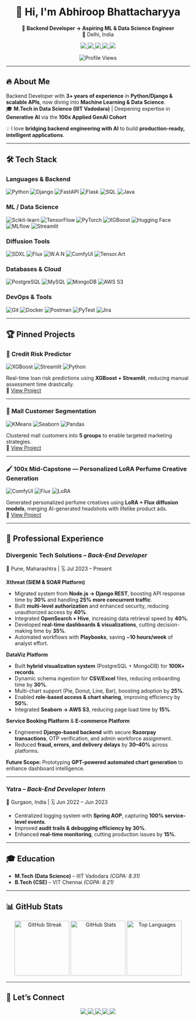 <h1 align="center">👋 Hi, I'm Abhiroop Bhattacharyya</h1>  

<p align="center">
  🚀 <b>Backend Developer → Aspiring ML & Data Science Engineer</b><br>
  📍 Delhi, India
</p>

<p align="center">
  <a href="mailto:abhiroop1998.dev@gmail.com">
    <img src="https://img.shields.io/badge/Gmail-EA4335?style=for-the-badge&logo=gmail&logoColor=white" />
  </a>
  <a href="https://abhiroop-portfolio.netlify.app/">
    <img src="https://img.shields.io/badge/Portfolio-4285F4?style=for-the-badge&logo=google-chrome&logoColor=white" />
  </a>
  <a href="https://www.linkedin.com/in/abhiroop-bhattacharyya-b3761414b/">
    <img src="https://img.shields.io/badge/LinkedIn-0A66C2?style=for-the-badge&logo=linkedin&logoColor=white" />
  </a>
 <a href="https://x.com/TechMavAbhiroop">
    <img src="https://img.shields.io/badge/Twitter-1DA1F2?style=for-the-badge&logo=twitter&logoColor=white" />
  </a>
  <a href="https://drive.google.com/file/d/10T2GpGiS_BtD9Jb7a6RswGaeWsgfqO6t/view?usp=sharing">
    <img src="https://img.shields.io/badge/Resume-8A2BE2?style=for-the-badge&logo=readthedocs&logoColor=white" />
  </a>
</p>

<p align="center">
  <img src="https://komarev.com/ghpvc/?username=TechMaverickHub&label=Profile%20Views&color=0e75b6&style=flat-square" alt="Profile Views" />
</p>

---

## 🔥 About Me
Backend Developer with **3+ years of experience** in **Python/Django & scalable APIs**, now diving into **Machine Learning & Data Science**.  
🎓 **M.Tech in Data Science (IIIT Vadodara)** | Deepening expertise in **Generative AI** via the **100x Applied GenAI Cohort**  

💡 I love **bridging backend engineering with AI** to build **production-ready, intelligent applications**.

---

## 🛠️ Tech Stack

### **Languages & Backend**
![Python](https://img.shields.io/badge/-Python-3776AB?style=flat&logo=python&logoColor=white)
![Django](https://img.shields.io/badge/-Django-092E20?style=flat&logo=django&logoColor=white)
![FastAPI](https://img.shields.io/badge/-FastAPI-009688?style=flat&logo=fastapi&logoColor=white)
![Flask](https://img.shields.io/badge/-Flask-000000?style=flat&logo=flask&logoColor=white)
![SQL](https://img.shields.io/badge/-SQL-336791?style=flat&logo=postgresql&logoColor=white)
![Java](https://img.shields.io/badge/-Java-007396?style=flat&logo=java&logoColor=white)

### **ML / Data Science**
![Scikit-learn](https://img.shields.io/badge/-Scikit--learn-F7931E?style=flat&logo=scikitlearn&logoColor=white)
![TensorFlow](https://img.shields.io/badge/-TensorFlow-FF6F00?style=flat&logo=tensorflow&logoColor=white)
![PyTorch](https://img.shields.io/badge/-PyTorch-EE4C2C?style=flat&logo=pytorch&logoColor=white)
![XGBoost](https://img.shields.io/badge/-XGBoost-008000?style=flat&logoColor=white)
![Hugging Face](https://img.shields.io/badge/-HuggingFace-FCC624?style=flat&logo=huggingface&logoColor=black)
![MLflow](https://img.shields.io/badge/-MLflow-0194E2?style=flat&logo=mlflow&logoColor=white)
![Streamlit](https://img.shields.io/badge/-Streamlit-FF4B4B?style=flat&logo=streamlit&logoColor=white)

### **Diffusion Tools**
![SDXL](https://img.shields.io/badge/-SDXL-8A2BE2?style=flat&logo=magic&logoColor=white)
![Flux](https://img.shields.io/badge/-Flux-FF1493?style=flat&logo=react&logoColor=white)
![W.A.N](https://img.shields.io/badge/-WAN-00CED1?style=flat&logo=abstract&logoColor=white)
![ComfyUI](https://img.shields.io/badge/-ComfyUI-FFD700?style=flat&logo=blender&logoColor=black)
![Tensor.Art](https://img.shields.io/badge/-Tensor.Art-FF4500?style=flat&logo=artstation&logoColor=white)

### **Databases & Cloud**
![PostgreSQL](https://img.shields.io/badge/-PostgreSQL-4169E1?style=flat&logo=postgresql&logoColor=white)
![MySQL](https://img.shields.io/badge/-MySQL-4479A1?style=flat&logo=mysql&logoColor=white)
![MongoDB](https://img.shields.io/badge/-MongoDB-47A248?style=flat&logo=mongodb&logoColor=white)
![AWS S3](https://img.shields.io/badge/-AWS_S3-569A31?style=flat&logo=amazon-aws&logoColor=white)

### **DevOps & Tools**
![Git](https://img.shields.io/badge/-Git-F05032?style=flat&logo=git&logoColor=white)
![Docker](https://img.shields.io/badge/-Docker-2496ED?style=flat&logo=docker&logoColor=white)
![Postman](https://img.shields.io/badge/-Postman-FF6C37?style=flat&logo=postman&logoColor=white)
![PyTest](https://img.shields.io/badge/-PyTest-0A9EDC?style=flat&logo=pytest&logoColor=white)
![Jira](https://img.shields.io/badge/-Jira-0052CC?style=flat&logo=jira&logoColor=white)

---

## 🏆 Pinned Projects

### 🚀 **Credit Risk Predictor**
![XGBoost](https://img.shields.io/badge/-XGBoost-008000?style=flat&logoColor=white) 
![Streamlit](https://img.shields.io/badge/-Streamlit-FF4B4B?style=flat&logo=streamlit&logoColor=white) 
![Python](https://img.shields.io/badge/-Python-3776AB?style=flat&logo=python&logoColor=white)

Real-time loan risk predictions using **XGBoost + Streamlit**, reducing manual assessment time drastically.  
🔗 [View Project](https://github.com/TechMaverickHub/credit-risk-predictor-streamlit)

---

### 🛒 **Mall Customer Segmentation**
![KMeans](https://img.shields.io/badge/-KMeans-FF6F00?style=flat&logo=scikitlearn&logoColor=white) 
![Seaborn](https://img.shields.io/badge/-Seaborn-0099CC?style=flat&logo=python&logoColor=white) 
![Pandas](https://img.shields.io/badge/-Pandas-150458?style=flat&logo=pandas&logoColor=white)

Clustered mall customers into **5 groups** to enable targeted marketing strategies.  
🔗 [View Project](https://github.com/TechMaverickHub/Mall-Customer-Segmentation-using-K-Means-Clustering)

---

### 🖌️ **100x Mid-Capstone — Personalized LoRA Perfume Creative Generation**
![ComfyUI](https://img.shields.io/badge/-ComfyUI-FF6F00?style=flat&logo=python&logoColor=white) 
![Flux](https://img.shields.io/badge/-Flux-0099CC?style=flat&logo=python&logoColor=white) 
![LoRA](https://img.shields.io/badge/-LoRA-150458?style=flat&logo=python&logoColor=white)

Generated personalized perfume creatives using **LoRA + Flux diffusion models**, merging AI-generated headshots with lifelike product ads.  
🔗 [View Project](https://github.com/TechMaverickHub/100x-midcapstone-personalized-lora-perfume)

---

## 💼 Professional Experience

### **Divergenic Tech Solutions** – *Back-End Developer*  
📍 Pune, Maharashtra | 🗓️ Jul 2023 – Present  

**Xthreat (SIEM & SOAR Platform)**  
- Migrated system from **Node.js → Django REST**, boosting API response time by **30%** and handling **25% more concurrent traffic**.  
- Built **multi-level authorization** and enhanced security, reducing unauthorized access by **40%**.  
- Integrated **OpenSearch + Hive**, increasing data retrieval speed by **40%**.  
- Developed **real-time dashboards & visualizations**, cutting decision-making time by **35%**.  
- Automated workflows with **Playbooks**, saving ~**10 hours/week** of analyst effort.  

**DataViz Platform**  
- Built **hybrid visualization system** (PostgreSQL + MongoDB) for **100K+ records**.  
- Dynamic schema ingestion for **CSV/Excel** files, reducing onboarding time by **30%**.  
- Multi-chart support (Pie, Donut, Line, Bar), boosting adoption by **25%**.  
- Enabled **role-based access & chart sharing**, improving efficiency by **50%**.  
- Integrated **Seaborn → AWS S3**, reducing page load time by **15%**.  

**Service Booking Platform** & **E-commerce Platform**  
- Engineered **Django-based backend** with secure **Razorpay transactions**, OTP verification, and admin workforce assignment.  
- Reduced **fraud, errors, and delivery delays** by **30–40%** across platforms.  

**Future Scope:** Prototyping **GPT-powered automated chart generation** to enhance dashboard intelligence.  

---

### **Yatra** – *Back-End Developer Intern*  
📍 Gurgaon, India | 🗓️ Jun 2022 – Jun 2023  

- Centralized logging system with **Spring AOP**, capturing **100% service-level events**.  
- Improved **audit trails & debugging efficiency by 30%**.  
- Enhanced **real-time monitoring**, cutting production issues by **15%**.  

---

## 🎓 Education
- **M.Tech (Data Science)** – IIIT Vadodara *(CGPA: 8.31)*  
- **B.Tech (CSE)** – VIT Chennai *(CGPA: 8.21)*  

---

## 📊 GitHub Stats

<p align="center">
  <img src="https://streak-stats.demolab.com?user=TechMaverickHub&theme=tokyonight&hide_border=true" alt="GitHub Streak" height="150"/>
  <img src="https://github-readme-stats.vercel.app/api?username=TechMaverickHub&show_icons=true&theme=dark&hide_border=true" alt="GitHub Stats" height="150"/>
  <img src="https://github-readme-stats.vercel.app/api/top-langs/?username=TechMaverickHub&layout=compact&theme=radical&hide_border=true" alt="Top Languages" height="150"/>
</p>

---

## 🤝 Let’s Connect  

<p align="center">
  <a href="https://abhiroop-portfolio.netlify.app/">
    <img src="https://img.shields.io/badge/Portfolio-4285F4?style=for-the-badge&logo=google-chrome&logoColor=white" />
  </a>
  <a href="https://www.linkedin.com/in/abhiroop-bhattacharyya-b3761414b/">
    <img src="https://img.shields.io/badge/-LinkedIn-0A66C2?style=for-the-badge&logo=linkedin&logoColor=white" />
  </a>
  <a href="https://x.com/TechMavAbhiroop">
    <img src="https://img.shields.io/badge/-Twitter-1DA1F2?style=for-the-badge&logo=twitter&logoColor=white" />
  </a>
  <a href="mailto:abhiroop1998.dev@gmail.com">
    <img src="https://img.shields.io/badge/-Gmail-EA4335?style=for-the-badge&logo=gmail&logoColor=white" />
  </a>
  <a href="https://drive.google.com/file/d/10T2GpGiS_BtD9Jb7a6RswGaeWsgfqO6t/view?usp=sharing">
    <img src="https://img.shields.io/badge/Resume-8A2BE2?style=for-the-badge&logo=readthedocs&logoColor=white" />
  </a>
</p>
